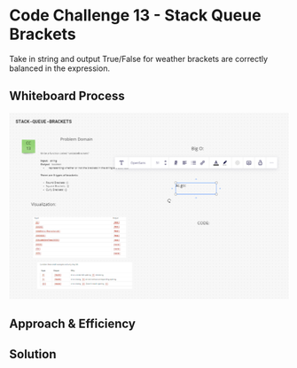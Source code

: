 # Code Challenge 13 - Stack Queue Brackets

Take in string and output True/False for weather brackets are correctly balanced in the expression.

## Whiteboard Process

![WhiteBoardProcess](stack-queue-brackets.png)

## Approach & Efficiency



## Solution


